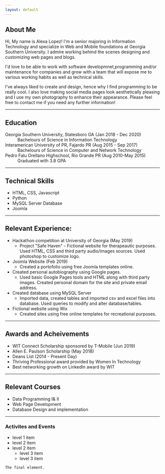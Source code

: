 ```yaml
---
layout: default
---
```



## About Me

Hi, My name is Alexa Lopez! I'm a senior majoring in Information Technology and specialize in Web and Mobile foundations at Georgia Southern University. I admire working behind the scenes designing and customizing web pages and blogs. 

I'd love to be able to work with software developmnet,programming and/or maintenance for companies and grow with a team that will expose me to various working habits as well as technical skills. 

I've always liked to create and design, hence why I find programming to be really cool. I also love making social media pages look aesthetically pleasing and I use my own photography to enhance their appearance.  Please feel free to contact me if you need any further information!

* * *

## Education

<dl>
<dt>Georgia Southern University, Statesboro GA (Jan 2018 - Dec 2020)</dt>
<dd>Bachelours of Science in  Information Technology</dd>
<dt>Interamerican University of PR, Fajardo PR (Aug 2015 - Sep 2017)</dt>
<dd>Bachelours of Science in Computer and Network Technology</dd>
<dt>Pedro Falu Orellano Highschool, Rio Grande PR (Aug 2010-May 2015)</dt>
<dd>Graduated with 3.8 GPA</dd>
</dl>
   
* * *

## Technical Skills

*  HTML, CSS, Javascript
*  Python
*  MySQL Server Database
*  Joomla


* * *

## Relevant Experience:

- Hackathon competition at University of Georgia (May 2019)
  - Project "Safe Haven" - Fictional website for therapeautic purposes. Used HTML, CSS and third party audio/images sources. Used photoshop to customize logo.
- Joomla Website (Feb 2019)
   - Created a portofolio using free Joomla templates online.
- Created personal autobiography using Google pages.
   - Used basic Google Pages tools and HTML along with third party images. Created personal domain for the site and private email address.
- Created database using MySQL Server
   - Imported data, created tables and imported csv and excel files into database. Used queries to modify and alter database/tables.
- Fictional website using Wix
    - Created sites using free online templates for recreational purposes. 

* * *

## Awards and Acheivements 

*  WIT Connect Scholarship sponsored by T-Mobile (Jun 2019)
*  Allen E. Paulson Scholarship (May 2018)
*  Deans List (2014 - Present Day)
*  Thriving Professional award provided by Women In Technology
*  Best networking growth on LinkedIn award by WIT


* * *

## Relevant Courses 
 - Data Programming I& II
 - Web Page Development
 - Database Design and implementation
 
* * *

### Activites and Events
 - level 1 item
  - level 2 item
  - level 2 item
    - level 3 item
    - level 3 item
   

```
The final element.
```
